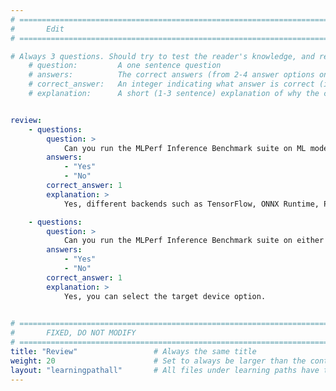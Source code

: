 ```yaml
---
# ================================================================================
#       Edit
# ================================================================================

# Always 3 questions. Should try to test the reader's knowledge, and reinforce the key points you want them to remember.
    # question:         A one sentence question
    # answers:          The correct answers (from 2-4 answer options only). Should be surrounded by quotes.
    # correct_answer:   An integer indicating what answer is correct (index starts from 0)
    # explanation:      A short (1-3 sentence) explanation of why the correct answer is correct. Can add additional context if desired


review:
    - questions:
        question: >
            Can you run the MLPerf Inference Benchmark suite on ML models with different backends?
        answers:
            - "Yes"
            - "No"
        correct_answer: 1                    
        explanation: >
            Yes, different backends such as TensorFlow, ONNX Runtime, PyTorch and TFLite are supported.

    - questions:
        question: >
            Can you run the MLPerf Inference Benchmark suite on either cpu or gpu on your machine?
        answers:
            - "Yes"
            - "No"
        correct_answer: 1                   
        explanation: >
            Yes, you can select the target device option.
               

# ================================================================================
#       FIXED, DO NOT MODIFY
# ================================================================================
title: "Review"                 # Always the same title
weight: 20                      # Set to always be larger than the content in this path
layout: "learningpathall"       # All files under learning paths have this same wrapper
---
```


